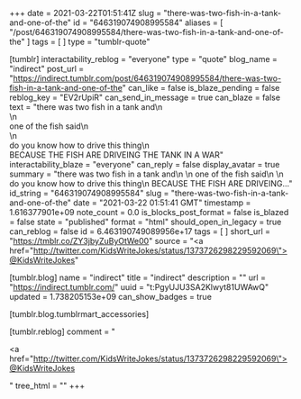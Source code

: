+++
date = 2021-03-22T01:51:41Z
slug = "there-was-two-fish-in-a-tank-and-one-of-the"
id = "646319074908995584"
aliases = [ "/post/646319074908995584/there-was-two-fish-in-a-tank-and-one-of-the" ]
tags = [ ]
type = "tumblr-quote"

[tumblr]
interactability_reblog = "everyone"
type = "quote"
blog_name = "indirect"
post_url = "https://indirect.tumblr.com/post/646319074908995584/there-was-two-fish-in-a-tank-and-one-of-the"
can_like = false
is_blaze_pending = false
reblog_key = "EV2rUpiR"
can_send_in_message = true
can_blaze = false
text = "there was two fish in a tank and\n<br/>\n<br/>one of the fish said\n<br/>\n<br/>do you know how to drive this thing\n<br/>BECAUSE THE FISH ARE DRIVEING THE TANK IN A WAR"
interactability_blaze = "everyone"
can_reply = false
display_avatar = true
summary = "there was two fish in a tank and\n \n one of the fish said\n \n do you know how to drive this thing\n BECAUSE THE FISH ARE DRIVEING..."
id_string = "646319074908995584"
slug = "there-was-two-fish-in-a-tank-and-one-of-the"
date = "2021-03-22 01:51:41 GMT"
timestamp = 1.616377901e+09
note_count = 0.0
is_blocks_post_format = false
is_blazed = false
state = "published"
format = "html"
should_open_in_legacy = true
can_reblog = false
id = 6.463190749089956e+17
tags = [ ]
short_url = "https://tmblr.co/ZY3jbyZuByOtWe00"
source = "<a href=\"http://twitter.com/KidsWriteJokes/status/1373726298229592069\">@KidsWriteJokes</a>"

[tumblr.blog]
name = "indirect"
title = "indirect"
description = ""
url = "https://indirect.tumblr.com/"
uuid = "t:PgyUJU3SA2Klwyt81UWAwQ"
updated = 1.738205153e+09
can_show_badges = true

[tumblr.blog.tumblrmart_accessories]

[tumblr.reblog]
comment = "<p><a href=\"http://twitter.com/KidsWriteJokes/status/1373726298229592069\">@KidsWriteJokes</a></p>"
tree_html = ""
+++
